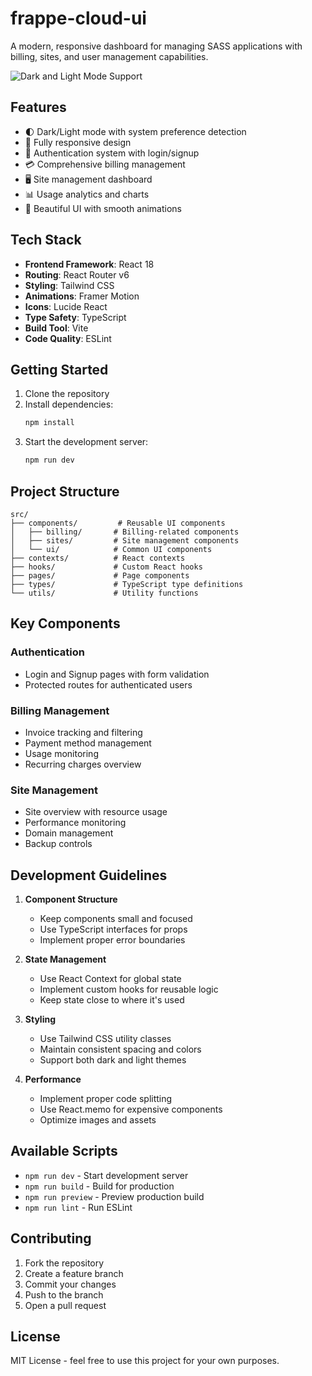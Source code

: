 # frappe-cloud-ui

A modern, responsive dashboard for managing SASS applications with billing, sites, and user management capabilities.

![Dark and Light Mode Support](https://images.unsplash.com/photo-1618477247222-acbdb0e159b3?auto=format&fit=crop&q=80&w=2000)

## Features

- 🌓 Dark/Light mode with system preference detection
- 📱 Fully responsive design
- 🔐 Authentication system with login/signup
- 💳 Comprehensive billing management
- 🖥️ Site management dashboard
- 📊 Usage analytics and charts
- 🎨 Beautiful UI with smooth animations

## Tech Stack

- **Frontend Framework**: React 18
- **Routing**: React Router v6
- **Styling**: Tailwind CSS
- **Animations**: Framer Motion
- **Icons**: Lucide React
- **Type Safety**: TypeScript
- **Build Tool**: Vite
- **Code Quality**: ESLint

## Getting Started

1. Clone the repository
2. Install dependencies:
   ```bash
   npm install
   ```
3. Start the development server:
   ```bash
   npm run dev
   ```

## Project Structure

```
src/
├── components/         # Reusable UI components
│   ├── billing/       # Billing-related components
│   ├── sites/         # Site management components
│   └── ui/            # Common UI components
├── contexts/          # React contexts
├── hooks/             # Custom React hooks
├── pages/             # Page components
├── types/             # TypeScript type definitions
└── utils/             # Utility functions
```

## Key Components

### Authentication
- Login and Signup pages with form validation
- Protected routes for authenticated users

### Billing Management
- Invoice tracking and filtering
- Payment method management
- Usage monitoring
- Recurring charges overview

### Site Management
- Site overview with resource usage
- Performance monitoring
- Domain management
- Backup controls

## Development Guidelines

1. **Component Structure**
   - Keep components small and focused
   - Use TypeScript interfaces for props
   - Implement proper error boundaries

2. **State Management**
   - Use React Context for global state
   - Implement custom hooks for reusable logic
   - Keep state close to where it's used

3. **Styling**
   - Use Tailwind CSS utility classes
   - Maintain consistent spacing and colors
   - Support both dark and light themes

4. **Performance**
   - Implement proper code splitting
   - Use React.memo for expensive components
   - Optimize images and assets

## Available Scripts

- `npm run dev` - Start development server
- `npm run build` - Build for production
- `npm run preview` - Preview production build
- `npm run lint` - Run ESLint

## Contributing

1. Fork the repository
2. Create a feature branch
3. Commit your changes
4. Push to the branch
5. Open a pull request

## License

MIT License - feel free to use this project for your own purposes.
